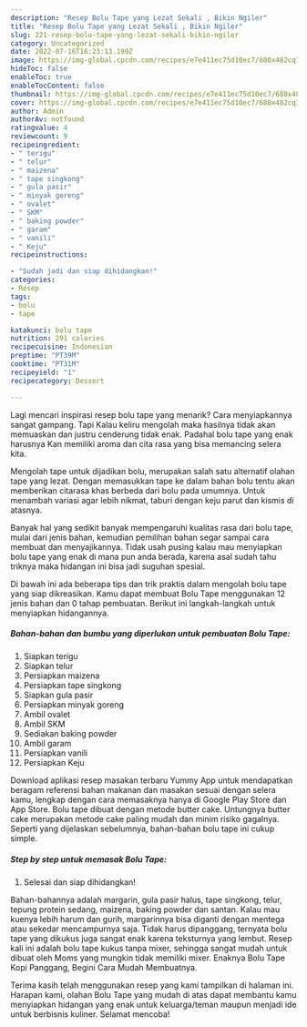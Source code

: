 ```yaml
---
description: "Resep Bolu Tape yang Lezat Sekali , Bikin Ngiler"
title: "Resep Bolu Tape yang Lezat Sekali , Bikin Ngiler"
slug: 221-resep-bolu-tape-yang-lezat-sekali-bikin-ngiler
category: Uncategorized
date: 2022-07-16T16:23:13.199Z
image: https://img-global.cpcdn.com/recipes/e7e411ec75d10ec7/680x482cq70/bolu-tape-foto-resep-utama.jpg
hideToc: false
enableToc: true
enableTocContent: false
thumbnail: https://img-global.cpcdn.com/recipes/e7e411ec75d10ec7/680x482cq70/bolu-tape-foto-resep-utama.jpg
cover: https://img-global.cpcdn.com/recipes/e7e411ec75d10ec7/680x482cq70/bolu-tape-foto-resep-utama.jpg
author: Admin
authorAv: notfound
ratingvalue: 4
reviewcount: 9
recipeingredient:
- " terigu"
- " telur"
- " maizena"
- " tape singkong"
- " gula pasir"
- " minyak goreng"
- " ovalet"
- " SKM"
- " baking powder"
- " garam"
- " vanili"
- " Keju"
recipeinstructions:

- "Sudah jadi dan siap dihidangkan!"
categories:
- Resep
tags:
- bolu
- tape

katakunci: bolu tape 
nutrition: 291 calories
recipecuisine: Indonesian
preptime: "PT39M"
cooktime: "PT31M"
recipeyield: "1"
recipecategory: Dessert

---
```



Lagi mencari inspirasi resep bolu tape yang menarik? Cara menyiapkannya sangat gampang. Tapi Kalau keliru mengolah maka hasilnya tidak akan memuaskan dan justru cenderung tidak enak. Padahal bolu tape yang enak harusnya Kan memiliki aroma dan cita rasa yang bisa memancing selera kita.


Mengolah tape untuk dijadikan bolu, merupakan salah satu alternatif olahan tape yang lezat. Dengan memasukkan tape ke dalam bahan bolu tentu akan memberikan citarasa khas berbeda dari bolu pada umumnya. Untuk menambah variasi agar lebih nikmat, taburi dengan keju parut dan kismis di atasnya.

Banyak hal yang sedikit banyak mempengaruhi kualitas rasa dari bolu tape, mulai dari jenis bahan, kemudian pemilihan bahan segar sampai cara membuat dan menyajikannya. Tidak usah pusing kalau mau menyiapkan bolu tape yang enak di mana pun anda berada, karena asal sudah tahu triknya maka hidangan ini bisa jadi suguhan spesial.


Di bawah ini ada beberapa tips dan trik praktis dalam mengolah bolu tape yang siap dikreasikan. Kamu dapat membuat Bolu Tape menggunakan 12 jenis bahan dan 0 tahap pembuatan. Berikut ini langkah-langkah untuk menyiapkan hidangannya.

<!--inarticleads1-->

##### Bahan-bahan dan bumbu yang diperlukan untuk pembuatan Bolu Tape:

1. Siapkan  terigu
1. Siapkan  telur
1. Persiapkan  maizena
1. Persiapkan  tape singkong
1. Siapkan  gula pasir
1. Persiapkan  minyak goreng
1. Ambil  ovalet
1. Ambil  SKM
1. Sediakan  baking powder
1. Ambil  garam
1. Persiapkan  vanili
1. Persiapkan  Keju


Download aplikasi resep masakan terbaru Yummy App untuk mendapatkan beragam referensi bahan makanan dan masakan sesuai dengan selera kamu, lengkap dengan cara memasaknya hanya di Google Play Store dan App Store. Bolu tape dibuat dengan metode butter cake. Untungnya butter cake merupakan metode cake paling mudah dan minim risiko gagalnya. Seperti yang dijelaskan sebelumnya, bahan-bahan bolu tape ini cukup simple. 

<!--inarticleads2-->

##### Step by step untuk memasak Bolu Tape:


1. Selesai dan siap dihidangkan!

Bahan-bahannya adalah margarin, gula pasir halus, tape singkong, telur, tepung protein sedang, maizena, baking powder dan santan. Kalau mau kuenya lebih harum dan gurih, margarinnya bisa diganti dengan mentega atau sekedar mencampurnya saja. Tidak harus dipanggang, ternyata bolu tape yang dikukus juga sangat enak karena teksturnya yang lembut. Resep kali ini adalah bolu tape kukus tanpa mixer, sehingga sangat mudah untuk dibuat oleh Moms yang mungkin tidak memiliki mixer. Enaknya Bolu Tape Kopi Panggang, Begini Cara Mudah Membuatnya. 

Terima kasih telah menggunakan resep yang kami tampilkan di halaman ini. Harapan kami, olahan Bolu Tape yang mudah di atas dapat membantu kamu menyiapkan hidangan yang enak untuk keluarga/teman maupun menjadi ide untuk berbisnis kuliner. Selamat mencoba!
